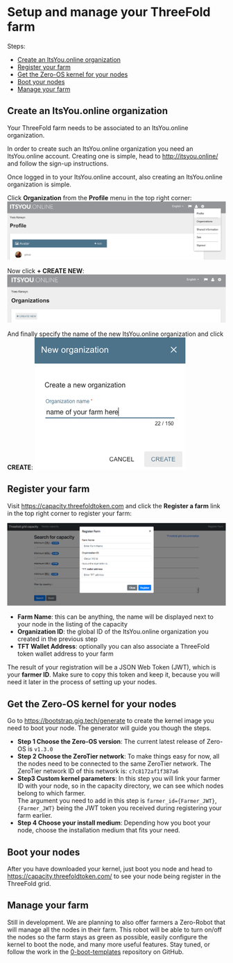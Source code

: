 # Setup and manage your ThreeFold farm

Steps:
- [Create an ItsYou.online organization](#iyo-org)
- [Register your farm](#register)
- [Get the Zero-OS kernel for your nodes](#zos)
- [Boot your nodes](#boot)
- [Manage your farm](#manage)


<a id='iyo-org'></a>

## Create an ItsYou.online organization

Your ThreeFold farm needs to be associated to an ItsYou.online organization. 

In order to create such an ItsYou.online organization you need an ItsYou.online account. Creating one is simple, head to http://itsyou.online/ and follow the sign-up instructions.

Once logged in to your ItsYou.online account, also creating an ItsYou.online organization is simple.

Click **Organization** from the **Profile** menu in the top right corner:
![](https://raw.githubusercontent.com/zero-os/home/master/docs/farmers/images/iyo-organizations.png)

Now click **+ CREATE NEW**:
![](https://raw.githubusercontent.com/zero-os/home/master/docs/farmers/images/iyo-create-new-org.png)

And finally specify the name of the new ItsYou.online organization and click **CREATE**:
![](https://raw.githubusercontent.com/zero-os/home/master/docs/farmers/images/iyo-create-new-org2.png)


<a id='register'></a>

## Register your farm

Visit https://capacity.threefoldtoken.com and click the **Register a farm** link in the top right corner to register your farm:

![](images/register-farm.png)

- **Farm Name**: this can be anything, the name will be displayed next to your node in the listing of the capacity
- **Organization ID**: the global ID of the ItsYou.online organization you created in the previous step
- **TFT Wallet Address**: optionally you can also associate a ThreeFold token wallet address to your farm

The result of your registration will be a JSON Web Token (JWT), which is your **farmer ID**. Make sure to copy this token and keep it, because you will need it later in the process of setting up your nodes.

<a id='zos'></a>

## Get the Zero-OS kernel for your nodes

Go to https://bootstrap.gig.tech/generate to create the kernel image you need to boot your node.
The generator will guide you though the steps.

- **Step 1 Choose the Zero-OS version**: The current latest release of Zero-OS is `v1.3.0`
- **Step 2 Choose the ZeroTier network**: To make things easy for now, all the nodes need to be connected to the same ZeroTier network. The ZeroTier network ID of this network is: `c7c8172af1f387a6`
- **Step3 Custom kernel parameters**: In this step you will link your farmer ID with your node, so in the capacity directory, we can see which nodes belong to which farmer.   
The argument you need to add in this step is `farmer_id={Farmer_JWT}`, `{Farmer_JWT}` being the JWT token you received during registering your farm earlier.
- **Step 4 Choose your install medium**: Depending how you boot your node, choose the installation medium that fits your need.


<a id='boot'></a>

## Boot your nodes

After you have downloaded your kernel, just boot you node and head to https://capacity.threefoldtoken.com/ to see your node being register in the ThreeFold grid.


<a id='manage'></a>

## Manage your farm

Still in development. We are planning to also offer farmers a Zero-Robot that will manage all the nodes in their farm.
This robot will be able to turn on/off the nodes so the farm stays as green as possible, easily configure the kernel to boot the node, and many more useful features. Stay tuned, or follow the work in the [0-boot-templates](https://github.com/zero-os/0-boot-templates) repository on GitHub. 